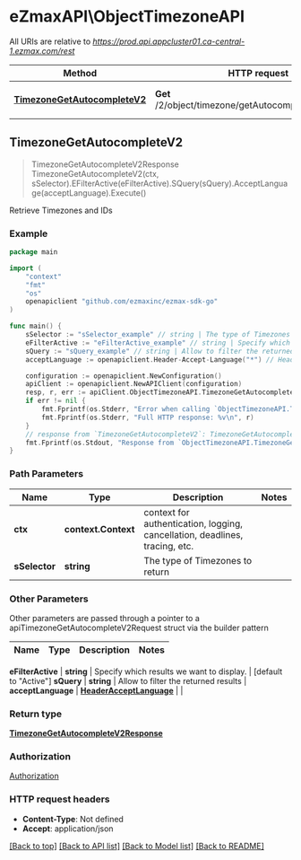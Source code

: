 # eZmaxAPI\ObjectTimezoneAPI

All URIs are relative to *https://prod.api.appcluster01.ca-central-1.ezmax.com/rest*

Method | HTTP request | Description
------------- | ------------- | -------------
[**TimezoneGetAutocompleteV2**](ObjectTimezoneAPI.md#TimezoneGetAutocompleteV2) | **Get** /2/object/timezone/getAutocomplete/{sSelector} | Retrieve Timezones and IDs



## TimezoneGetAutocompleteV2

> TimezoneGetAutocompleteV2Response TimezoneGetAutocompleteV2(ctx, sSelector).EFilterActive(eFilterActive).SQuery(sQuery).AcceptLanguage(acceptLanguage).Execute()

Retrieve Timezones and IDs



### Example

```go
package main

import (
    "context"
    "fmt"
    "os"
    openapiclient "github.com/ezmaxinc/ezmax-sdk-go"
)

func main() {
    sSelector := "sSelector_example" // string | The type of Timezones to return
    eFilterActive := "eFilterActive_example" // string | Specify which results we want to display. (optional) (default to "Active")
    sQuery := "sQuery_example" // string | Allow to filter the returned results (optional)
    acceptLanguage := openapiclient.Header-Accept-Language("*") // HeaderAcceptLanguage |  (optional)

    configuration := openapiclient.NewConfiguration()
    apiClient := openapiclient.NewAPIClient(configuration)
    resp, r, err := apiClient.ObjectTimezoneAPI.TimezoneGetAutocompleteV2(context.Background(), sSelector).EFilterActive(eFilterActive).SQuery(sQuery).AcceptLanguage(acceptLanguage).Execute()
    if err != nil {
        fmt.Fprintf(os.Stderr, "Error when calling `ObjectTimezoneAPI.TimezoneGetAutocompleteV2``: %v\n", err)
        fmt.Fprintf(os.Stderr, "Full HTTP response: %v\n", r)
    }
    // response from `TimezoneGetAutocompleteV2`: TimezoneGetAutocompleteV2Response
    fmt.Fprintf(os.Stdout, "Response from `ObjectTimezoneAPI.TimezoneGetAutocompleteV2`: %v\n", resp)
}
```

### Path Parameters


Name | Type | Description  | Notes
------------- | ------------- | ------------- | -------------
**ctx** | **context.Context** | context for authentication, logging, cancellation, deadlines, tracing, etc.
**sSelector** | **string** | The type of Timezones to return | 

### Other Parameters

Other parameters are passed through a pointer to a apiTimezoneGetAutocompleteV2Request struct via the builder pattern


Name | Type | Description  | Notes
------------- | ------------- | ------------- | -------------

 **eFilterActive** | **string** | Specify which results we want to display. | [default to &quot;Active&quot;]
 **sQuery** | **string** | Allow to filter the returned results | 
 **acceptLanguage** | [**HeaderAcceptLanguage**](HeaderAcceptLanguage.md) |  | 

### Return type

[**TimezoneGetAutocompleteV2Response**](TimezoneGetAutocompleteV2Response.md)

### Authorization

[Authorization](../README.md#Authorization)

### HTTP request headers

- **Content-Type**: Not defined
- **Accept**: application/json

[[Back to top]](#) [[Back to API list]](../README.md#documentation-for-api-endpoints)
[[Back to Model list]](../README.md#documentation-for-models)
[[Back to README]](../README.md)

